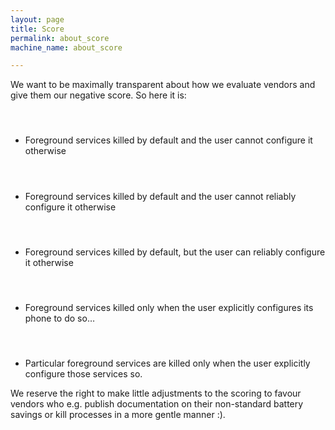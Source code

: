 ```yaml
---
layout: page
title: Score
permalink: about_score
machine_name: about_score

---
```


We want to be maximally transparent about how we evaluate vendors and give them our negative score. So here it is:

<h4><img src="/assets/img/placeholder.svg" class="poo score-full" alt="">
<img src="/assets/img/placeholder.svg" class="poo score-full" alt="">
<img src="/assets/img/placeholder.svg" class="poo score-full" alt="">
<img src="/assets/img/placeholder.svg" class="poo score-full" alt="">
<img src="/assets/img/placeholder.svg" class="poo score-full" alt=""></h4>

* Foreground services killed by default and the user cannot configure it otherwise

<h4><img src="/assets/img/placeholder.svg" class="poo score-full" alt="">
<img src="/assets/img/placeholder.svg" class="poo score-full" alt="">
<img src="/assets/img/placeholder.svg" class="poo score-full" alt="">
<img src="/assets/img/placeholder.svg" class="poo score-full" alt="">
<img src="/assets/img/placeholder.svg" class="poo score-empty" alt=""></h4>

* Foreground services killed by default and the user cannot reliably configure it otherwise

<h4><img src="/assets/img/placeholder.svg" class="poo score-full" alt="">
<img src="/assets/img/placeholder.svg" class="poo score-full" alt="">
<img src="/assets/img/placeholder.svg" class="poo score-full" alt="">
<img src="/assets/img/placeholder.svg" class="poo score-empty" alt="">
<img src="/assets/img/placeholder.svg" class="poo score-empty" alt=""></h4>

* Foreground services killed by default, but the user can reliably configure it otherwise

<h4><img src="/assets/img/placeholder.svg" class="poo score-full" alt="">
<img src="/assets/img/placeholder.svg" class="poo score-full" alt="">
<img src="/assets/img/placeholder.svg" class="poo score-empty" alt="">
<img src="/assets/img/placeholder.svg" class="poo score-empty" alt="">
<img src="/assets/img/placeholder.svg" class="poo score-empty" alt=""></h4>

* Foreground services killed only when the user explicitly configures its phone to do so…

<h4><img src="/assets/img/placeholder.svg" class="poo score-full" alt="">
<img src="/assets/img/placeholder.svg" class="poo score-empty" alt="">
<img src="/assets/img/placeholder.svg" class="poo score-empty" alt="">
<img src="/assets/img/placeholder.svg" class="poo score-empty" alt="">
<img src="/assets/img/placeholder.svg" class="poo score-empty" alt=""></h4>

* Particular foreground services are killed only when the user explicitly configure those services so.

We reserve the right to make little adjustments to the scoring to favour vendors who e.g. publish documentation on their non-standard battery savings or kill processes in a more gentle manner :).

